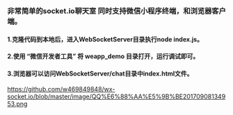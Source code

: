 ### 非常简单的socket.io聊天室   同时支持微信小程序终端，和浏览器客户端。

#### 1.克隆代码到本地后，进入WebSocketServer目录执行node index.js。

#### 2.使用 “微信开发者工具” 将 weapp_demo 目录打开，运行调试即可。

#### 3.浏览器可以访问WebSocketServer/chat目录中index.html文件。
https://github.com/w469849848/wx-socket.io/blob/master/image/QQ%E6%88%AA%E5%9B%BE20170908134953.png
